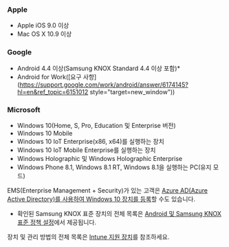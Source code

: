 

### <a name="apple"></a>Apple
  - Apple iOS 9.0 이상
  - Mac OS X 10.9 이상

### <a name="google"></a>Google
  - Android 4.4 이상(Samsung KNOX Standard 4.4 이상 포함)*
  - Android for Work([요구 사항](https://support.google.com/work/android/answer/6174145?hl=en&ref_topic=6151012 style="target=new_window"))

### <a name="microsoft"></a>Microsoft
  - Windows 10(Home, S, Pro, Education 및 Enterprise 버전)
  - Windows 10 Mobile
  - Windows 10 IoT Enterprise(x86, x64)를 실행하는 장치
  - Windows 10 IoT Mobile Enterprise를 실행하는 장치
  - Windows Holographic 및 Windows Holographic Enterprise
  - Windows Phone 8.1, Windows 8.1 RT, Windows 8.1을 실행하는 PC(유지 모드)

EMS(Enterprise Management + Security)가 있는 고객은 [Azure AD(Azure Active Directory)를 사용하여 Windows 10 장치를 등록](/intune-classic/deploy-use/set-up-windows-device-management-with-microsoft-intune#azure-active-directory-enrollment)할 수도 있습니다.

* 확인된 Samsung KNOX 표준 장치의 전체 목록은 [Android 및 Samsung KNOX 표준 정책 설정](/intune-classic/android-policy-settings-in-microsoft-intune.md#supported-samsung-knox-standard-devices)에서 제공됩니다.

장치 및 관리 방법의 전체 목록은 [Intune 지원 장치](/intune/supported-devices-browsers#intune-supported-devices)를 참조하세요.
